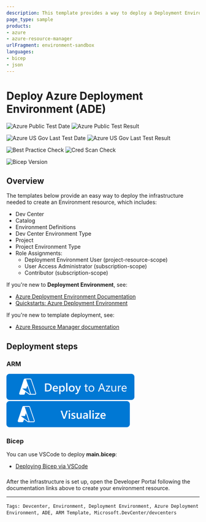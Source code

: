 ```yaml
---
description: This template provides a way to deploy a Deployment Environment resource.
page_type: sample
products:
- azure
- azure-resource-manager
urlFragment: environment-sandbox
languages:
- bicep
- json
---
```

#  Deploy Azure Deployment Environment (ADE)

![Azure Public Test Date](https://azurequickstartsservice.blob.core.windows.net/badges/quickstarts/microsoft.devcenter/environment-sandbox/PublicLastTestDate.svg)
![Azure Public Test Result](https://azurequickstartsservice.blob.core.windows.net/badges/quickstarts/microsoft.devcenter/environment-sandbox/PublicDeployment.svg)

![Azure US Gov Last Test Date](https://azurequickstartsservice.blob.core.windows.net/badges/quickstarts/microsoft.devcenter/environment-sandbox/FairfaxLastTestDate.svg)
![Azure US Gov Last Test Result](https://azurequickstartsservice.blob.core.windows.net/badges/quickstarts/microsoft.devcenter/environment-sandbox/FairfaxDeployment.svg)

![Best Practice Check](https://azurequickstartsservice.blob.core.windows.net/badges/quickstarts/microsoft.devcenter/environment-sandbox/BestPracticeResult.svg)
![Cred Scan Check](https://azurequickstartsservice.blob.core.windows.net/badges/quickstarts/microsoft.devcenter/environment-sandbox/CredScanResult.svg)

![Bicep Version](https://azurequickstartsservice.blob.core.windows.net/badges/quickstarts/microsoft.devcenter/environment-sandbox/BicepVersion.svg)

## Overview

The templates below provide an easy way to deploy the infrastructure needed to create an Environment resource, which includes:

- Dev Center
- Catalog
- Environment Definitions
- Dev Center Environment Type
- Project
- Project Environment Type
- Role Assignments:
  - Deployment Environment User (project-resource-scope)
  - User Access Administrator (subscription-scope)
  - Contributor (subscription-scope)

If you're new to **Deployment Environment**, see:

- [Azure Deployment Environment Documentation](https://learn.microsoft.com/en-us/azure/deployment-environments/overview-what-is-azure-deployment-environments)
- [Quickstarts: Azure Deployment Environment](https://learn.microsoft.com/en-us/azure/deployment-environments/quickstart-create-access-environments)

If you're new to template deployment, see:

- [Azure Resource Manager documentation](https://docs.microsoft.com/azure/azure-resource-manager/)

## Deployment steps

### ARM

[![Deploy To Azure](https://raw.githubusercontent.com/Azure/azure-quickstart-templates/master/1-CONTRIBUTION-GUIDE/images/deploytoazure.svg?sanitize=true)](https://portal.azure.com/#create/Microsoft.Template/uri/https%3A%2F%2Fraw.githubusercontent.com%2FAzure%2Fazure-quickstart-templates%2Fmaster%2Fquickstarts%2Fmicrosoft.devcenter%2Fenvironment-sandbox%2Fazuredeploy.json)
[![Visualize](https://raw.githubusercontent.com/Azure/azure-quickstart-templates/master/1-CONTRIBUTION-GUIDE/images/visualizebutton.svg?sanitize=true)](http://armviz.io/#/?load=https%3A%2F%2Fraw.githubusercontent.com%2FAzure%2Fazure-quickstart-templates%2Fmaster%2Fquickstarts%2Fmicrosoft.devcenter%2Fenvironment-sandbox%2Fazuredeploy.json)

### Bicep

You can use VSCode to deploy **main.bicep**:

- [Deploying Bicep via VSCode](https://learn.microsoft.com/en-us/azure/azure-resource-manager/bicep/deploy-vscode)

### 

After the infrastructure is set up, open the Developer Portal following the documentation links above to create your environment resource.

---

`Tags: Devcenter, Environment, Deployment Environment, Azure Deployment Environment, ADE, ARM Template, Microsoft.DevCenter/devcenters`
